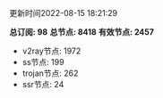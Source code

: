 更新时间2022-08-15 18:21:29

**总订阅: 98**
**总节点: 8418**
**有效节点: 2457**
- v2ray节点: 1972
- ss节点: 199
- trojan节点: 262
- ssr节点: 24

